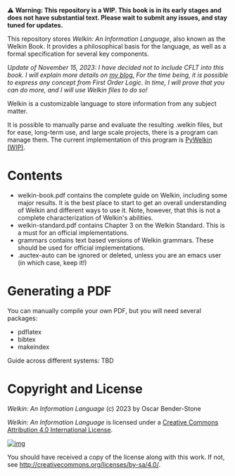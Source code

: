 ⚠ **Warning: This repository is a WIP. This book is in its early stages and does not have substantial text. Please wait to submit any issues, and stay tuned for updates.**

This repository stores *Welkin: An Information Language*, also known as the Welkin Book. It provides a philosophical basis for the language, as well as a formal specification for several key components.

*Update of November 15, 2023: I have decided not to include CFLT into this book. I will explain more details on [my blog.](https://logsofhumanisticlogic.wordpress.com) For the time being, it is possible to express any concept from First Order Logic. In time, I will prove that you can do more, and I will use Welkin files to do so!*

Welkin is a customizable language to store information from any subject matter. 

It is possible to manually parse and evaluate the resulting .welkin files, but for ease, long-term use, and large scale projects, there is a program can manage them. The current implementation of this program is [PyWelkin (WIP)](https://github/astral-bear/pywelkin).


# Contents 

- welkin-book.pdf contains the complete guide on Welkin, including some major results. It is the best place to start to get an overall understanding of Welkin and different ways to use it. Note, however, that this is not a complete characterization of Welkin's abilities.
- welkin-standard.pdf contains Chapter 3 on the Welkin Standard. This is a must for an official implementations.
- grammars contains text based versions of Welkin grammars. These should be used for official implementations.
- .auctex-auto can be ignored or deleted, unless you are an emacs user (in which case, keep it!)


# Generating a PDF

You can manually compile your own PDF, but you will need several packages:

-   pdflatex
-   bibtex
-   makeindex

Guide across different systems: TBD

# Copyright and License

*Welkin: An Information Language* (c) 2023 by Oscar Bender-Stone

*Welkin: An Information Language* is licensed under a [Creative Commons Attribution 4.0 International License](http://creativecommons.org/licenses/by/4.0/).

[![img](http://i.creativecommons.org/l/by/3.0/80x15.png)](http://creativecommons.org/licenses/by/3.0/deed)

You should have received a copy of the license along with this
work. If not, see <http://creativecommons.org/licenses/by-sa/4.0/>.

